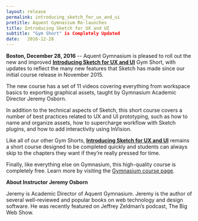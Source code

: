```yaml
---
layout: release
permalink: introducing_sketch_for_ux_and_ui
pretitle: Aquent Gymnasium Re-launches
title: Introducing Sketch for UX and UI
subtitle: "Gym Short" is Completely Updated
date:   2016-12-28
---
```


**Boston, December 28, 2016** -- Aquent Gymnasium is pleased to roll out the new and improved [**Introducing Sketch for UX and UI**](http://bit.ly/GYM_SketchNew) Gym Short, with updates to reflect the many new features that Sketch has made since our initial course release in November 2015.

The new course has a set of 11 videos covering everything from workspace basics to exporting graphical assets, taught by Gymnasium Academic Director Jeremy Osborn.  

In addition to the technical aspects of Sketch, this short course covers a number of best practices related to UX and UI prototyping, such as how to name and organize assets, how to supercharge workflow with Sketch plugins, and how to add interactivity using InVision.

Like all of our other Gym Shorts, [**Introducing Sketch for UX and UI**](http://bit.ly/GYM_SketchNew)
remains a short course designed to be completed quickly and students can always skip to the chapters they want if they’re really pressed for time. 

Finally, like everything else on Gymnasium, this high-quality course is completely free. Learn more by visiting the [Gymnasium course page](http://bit.ly/GYM_SketchNew).

**About Instructor Jeremy Osborn**

Jeremy is Academic Director of Aquent Gymnasium. Jeremy is the author of several well-reviewed and popular books on web technology and design software. He was recently featured on Jeffrey Zeldman’s podcast, The Big Web Show.


